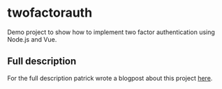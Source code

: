 # twofactorauth
Demo project to show how to implement two factor authentication using Node.js and Vue.


## Full description

For the full description patrick wrote a blogpost about this project [here](https://betterprogramming.pub/how-to-implement-two-factor-authentication-using-node-js-and-vue-3-1029745e06fd).
